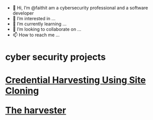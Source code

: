 - 👋 Hi, I’m @faithit am a cybersecurity professional and a software developer
- 👀 I’m interested in ...
- 🌱 I’m currently learning ...
- 💞️ I’m looking to collaborate on ...
- 📫 How to reach me ...

 <h1>cyber security projects <h1>
  
 [Credential Harvesting Using Site Cloning](https://github.com/faithit/-Credential-Harvesting-Using-Site-Cloning)
  
  [The harvester](https://github.com/faithit/-Credential-Harvesting-Using-Site-Cloning)
  
  
<!---
faithit/faithit is a ✨ special ✨ repository because its `README.md` (this file) appears on your GitHub profile.
You can click the Preview link to take a look at your changes.
--->

